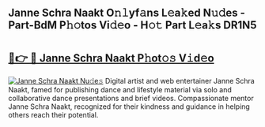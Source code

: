 ## Janne Schra Naakt O𝚗𝚕yf𝚊ns L𝚎a𝚔ed N𝚞𝚍es - Part-BdM P𝚑𝚘tos Vi𝚍𝚎o - H𝚘𝚝 Part L𝚎a𝚔s DR1N5

# <h2><a href="http://kfa8hn.oniu.top/?m=Janne+Schra+Naakt">🔗👉 🔴 Janne Schra Naakt P𝚑ot𝚘𝚜 V𝚒d𝚎o</a></h2>

[![Janne Schra Naakt Nu𝚍e𝚜](https://i.imgur.com/0qMVB7G.gif)](http://kfa8hn.oniu.top/?m=Janne+Schra+Naakt)
Digital artist and web entertainer Janne Schra Naakt, famed for publishing dance and lifestyle material via solo and collaborative dance presentations and brief videos. Compassionate mentor Janne Schra Naakt, recognized for their kindness and guidance in helping others reach their potential.  
